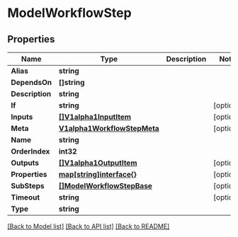 # ModelWorkflowStep

## Properties

Name | Type | Description | Notes
------------ | ------------- | ------------- | -------------
**Alias** | **string** |  | 
**DependsOn** | **[]string** |  | 
**Description** | **string** |  | 
**If** | **string** |  | [optional] 
**Inputs** | [**[]V1alpha1InputItem**](V1alpha1InputItem.md) |  | [optional] 
**Meta** | [**V1alpha1WorkflowStepMeta**](V1alpha1WorkflowStepMeta.md) |  | [optional] 
**Name** | **string** |  | 
**OrderIndex** | **int32** |  | 
**Outputs** | [**[]V1alpha1OutputItem**](V1alpha1OutputItem.md) |  | [optional] 
**Properties** | [**map[string]interface{}**](.md) |  | [optional] 
**SubSteps** | [**[]ModelWorkflowStepBase**](ModelWorkflowStepBase.md) |  | [optional] 
**Timeout** | **string** |  | [optional] 
**Type** | **string** |  | 

[[Back to Model list]](../README.md#documentation-for-models) [[Back to API list]](../README.md#documentation-for-api-endpoints) [[Back to README]](../README.md)


